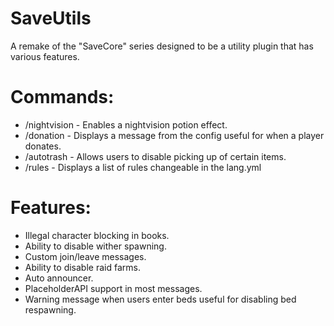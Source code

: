# SaveUtils
A remake of the "SaveCore" series designed to be a utility plugin that has various features.

# Commands:
- /nightvision - Enables a nightvision potion effect.
- /donation - Displays a message from the config useful for when a player donates.
- /autotrash - Allows users to disable picking up of certain items.
- /rules - Displays a list of rules changeable in the lang.yml

# Features:
- Illegal character blocking in books.
- Ability to disable wither spawning.
- Custom join/leave messages.
- Ability to disable raid farms.
- Auto announcer.
- PlaceholderAPI support in most messages.
- Warning message when users enter beds useful for disabling bed respawning.

